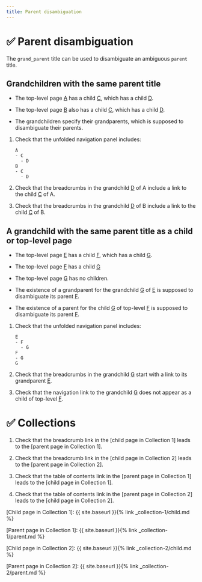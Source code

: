 ```yaml
---
title: Parent disambiguation
---
```


# ✅ Parent disambiguation

The `grand_parent` title can be used to disambiguate an ambiguous `parent` title.

## Grandchildren with the same parent title

- The top-level page [A](../a/) has a child [C](../ac/),
  which has a child [D](../acd/).
  
- The top-level page [B](../b/) also has a child [C](../bc/),
  which has a child [D](../bcd/).

- The grandchildren specify their grandparents, 
  which is supposed to disambiguate their parents.

1.  Check that the unfolded navigation panel includes:

    ```
    A
    - C
      - D
    B
    - C
      - D
    ```

1.  Check that the breadcrumbs in the grandchild [D](../acd/) of A include 
    a link to the child [C](../ac/) of A.

1.  Check that the breadcrumbs in the grandchild [D](../bcd/) of B include
    a link to the child [C](../bc/) of B.

## A grandchild with the same parent title as a child or top-level page

- The top-level page [E](../e/) has a child [F](../ef/), 
  which has a child [G](../efg/).

- The top-level page [F](../f/) has a child [G](../fg/)

- The top-level page [G](../g/) has no children.

- The existence of a grandparent for the grandchild [G](../efg/) of [E](../e/)
  is supposed to disambiguate its parent [F](../ef/).

- The existence of a parent for the child [G](../fg/) of top-level [F](../f/) 
  is supposed to disambiguate its parent [F](../f/).

1.  Check that the unfolded navigation panel includes:

    ```
    E
    - F
      - G
    F
    - G
    G
    ```

1.  Check that the breadcrumbs in the grandchild [G](../efg/)
    start with a link to its grandparent [E](../e/).

1.  Check that the navigation link to the grandchild [G](../efg/) 
    does not appear as a child of top-level [F](../f/).

# ✅ Collections

1.  Check that the breadcrumb link in the [child page in Collection 1]
    leads to the [parent page in Collection 1].

1.  Check that the breadcrumb link in the [child page in Collection 2]
    leads to the [parent page in Collection 2].

1.  Check that the table of contents link in the [parent page in Collection 1]
    leads to the [child page in Collection 1].

1.  Check that the table of contents link in the [parent page in Collection 2]
    leads to the [child page in Collection 2].
    
[Child page in Collection 1]: {{ site.baseurl }}{% link _collection-1/child.md %}

[Parent page in Collection 1]: {{ site.baseurl }}{% link _collection-1/parent.md %}

[Child page in Collection 2]: {{ site.baseurl }}{% link _collection-2/child.md %}

[Parent page in Collection 2]: {{ site.baseurl }}{% link _collection-2/parent.md %}

